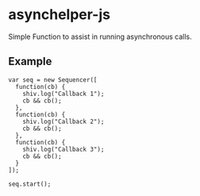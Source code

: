 asynchelper-js
======

Simple Function to assist in running asynchronous calls.

Example
-------

    var seq = new Sequencer([
      function(cb) {
        shiv.log("Callback 1");
        cb && cb();
      },
      function(cb) {
        shiv.log("Callback 2");
        cb && cb();
      },
      function(cb) {
        shiv.log("Callback 3");
        cb && cb();
      }
    ]);

    seq.start();


